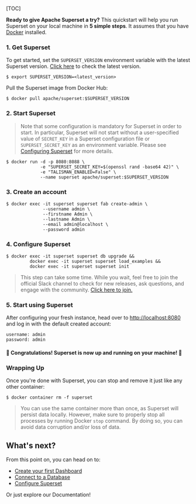 [TOC]

**Ready to give Apache Superset a try?** This quickstart will help you run Superset on your local machine in
**5 simple steps**. It assumes that you have [Docker](https://www.docker.com) installed.

### 1. Get Superset
To get started, set the `SUPERSET_VERSION` environment variable with the latest Superset version.
[Click here](https://github.com/apache/superset/releases) to check the latest version.

```
$ export SUPERSET_VERSION=<latest_version>
```

Pull the Superset image from Docker Hub:

```
$ docker pull apache/superset:$SUPERSET_VERSION
```

### 2. Start Superset

> Note that some configuration is mandatory for Superset in order to start. In particular, Superset will not start without
a user-specified value of `SECRET_KEY` in a Superset configuration file or `SUPERSET_SECRET_KEY` as an environment variable.
Please see [Configuring Superset]($Configuring-Superset) for more details.

```
$ docker run -d -p 8080:8088 \
             -e "SUPERSET_SECRET_KEY=$(openssl rand -base64 42)" \
             -e "TALISMAN_ENABLED=False" \
             --name superset apache/superset:$SUPERSET_VERSION
```

### 3. Create an account
```
$ docker exec -it superset superset fab create-admin \
              --username admin \
              --firstname Admin \
              --lastname Admin \
              --email admin@localhost \
              --password admin
```

### 4. Configure Superset
```
$ docker exec -it superset superset db upgrade &&
         docker exec -it superset superset load_examples &&
         docker exec -it superset superset init
```

> This step can take some time. While you wait, feel free to join the official Slack channel to check for new releases,
ask questions, and engage with the community.
[Click here to join.](https://apache-superset.slack.com/join/shared_invite/zt-26ol9ge4y-kzUnSo9inRepOay0ufBTsA#/shared-invite/email)

### 5. Start using Superset
After configuring your fresh instance, head over to [http://localhost:8080](http://localhost:8080) and
log in with the default created account:
```
username: admin
password: admin
```

#### 🎉 Congratulations! Superset is now up and running on your machine! 🎉

### Wrapping Up
Once you're done with Superset, you can stop and remove it just like any other container:
```
$ docker container rm -f superset
```

> You can use the same container more than once, as Superset will persist data locally. However, make sure to properly stop all
processes by running Docker `stop` command. By doing so, you can avoid data corruption and/or loss of data.

## What's next?

From this point on, you can head on to:
- [Create your first Dashboard]($Creating-Your-First-Dashboard)
- [Connect to a Database]($Connecting-To-Databases)
- [Configure Superset]($Configuring-Superset)

Or just explore our Documentation!
